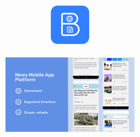 
<p align="center">
  <img src="images/AppIcon.jpg" alt="App Icon" width="120">
</p>


<h1 align="center"BKExpress"</h1>

<p align="center">
  <img src="images/AboutApp.jpg" alt="Feature Graphic" width="80%">
</p>

